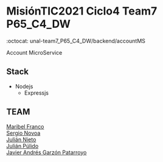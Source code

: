 # MisiónTIC2021 Ciclo4 Team7 P65_C4_DW
:octocat: unal-team7_P65_C4_DW/backend/accountMS

Account MicroService

## Stack
* Nodejs
  - Expressjs

## TEAM
[Maribel Franco]()  
[Sergio Novoa]()  
[Julián Nieto]()  
[Julián Púlido]()  
[Javier Andrés Garzón Patarroyo](https://www.javierandresgp.com)

